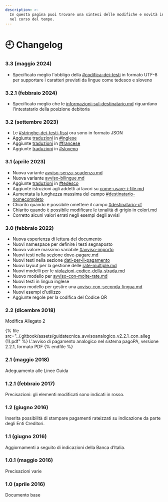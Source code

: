 ```yaml
---
description: >-
  In questa pagina puoi trovare una sintesi delle modifiche e novità introdotte
  nel corso del tempo.
---
```


# 🕘 Changelog

### 3.3 (maggio 2024)

* Specificato meglio l'obbligo della [#codifica-dei-testi](../allegato-2/specifiche-tecniche/#codifica-dei-testi "mention") in formato UTF-8 per supportare i caratteri previsti da lingue come tedesco e sloveno

### 3.2.1 (febbraio 2024)

* Specificato meglio che le [informazioni-sul-destinatario.md](../allegato-2/specifiche-tecniche/informazioni-sul-destinatario.md "mention") riguardano l'intestatario della posizione debitoria

### 3.2 (settembre 2023)

* Le [#stringhe-dei-testi-fissi](../allegato-1/varianti/traduzioni/#stringhe-dei-testi-fissi "mention") ora sono in formato JSON
* Aggiunte [traduzioni](../allegato-1/varianti/traduzioni/ "mention") in [#inglese](../allegato-1/varianti/traduzioni/#inglese "mention")
* Aggiunte [traduzioni](../allegato-1/varianti/traduzioni/ "mention") in [#francese](../allegato-1/varianti/traduzioni/#francese "mention")
* Aggiunte [traduzioni](../allegato-1/varianti/traduzioni/ "mention") in [#sloveno](../allegato-1/varianti/traduzioni/#sloveno "mention")

### 3.1 (aprile 2023)

* Nuova variante [avviso-senza-scadenza.md](../allegato-1/varianti/avviso-senza-scadenza.md "mention")
* Nuova variante [avviso-bilingue.md](../allegato-1/varianti/traduzioni/avviso-bilingue.md "mention")
* Aggiunte [traduzioni](../allegato-1/varianti/traduzioni/ "mention") in [#tedesco](../allegato-1/varianti/traduzioni/#tedesco "mention")
* Aggiunte istruzioni agli addetti ai lavori su [come-usare-i-file.md](../allegato-2/come-usare-i-file.md "mention")
* Aumentata la lunghezza massima del campo [#destinatario-nomecompleto](../allegato-2/specifiche-tecniche/informazioni-sul-destinatario.md#destinatario-nomecompleto "mention")
* Chiarito quando è possibile omettere il campo [#destinatario-cf](../allegato-2/specifiche-tecniche/informazioni-sul-destinatario.md#destinatario-cf "mention")
* Chiarito quando è possibile modificare le tonalità di grigio in [colori.md](../allegato-2/elementi-di-design/colori.md "mention")
* Corretto alcuni valori errati negli esempi degli avvisi

### 3.0 (febbraio 2022)

* Nuova esperienza di lettura del documento
* Nuovi namespace per definire i testi segnaposto
* Nuovo valore massimo variabile [#avviso-importo](../allegato-2/specifiche-tecniche/importo-e-scadenza.md#avviso-importo "mention")
* Nuovi testi nella sezione [dove-pagare.md](../allegato-2/specifiche-tecniche/dove-pagare.md "mention")
* Nuovi testi nella sezione [dati-per-il-pagamento](../allegato-2/specifiche-tecniche/dati-per-il-pagamento/ "mention")
* Nuovi layout per la gestione delle [rate-multiple.md](../allegato-2/specifiche-tecniche/dati-per-il-pagamento/rate-multiple.md "mention")&#x20;
* Nuovi modelli per le [violazioni-codice-della-strada.md](../allegato-1/varianti/violazioni-codice-della-strada.md "mention")
* Nuovo modello per [avviso-con-molte-rate.md](../allegato-1/varianti/avviso-con-molte-rate.md "mention")
* Nuovi testi in lingua inglese
* Nuovo modello per gestire una [avviso-con-seconda-lingua.md](../allegato-1/varianti/traduzioni/avviso-con-seconda-lingua.md "mention")
* Nuovi esempi d'utilizzo
* Aggiunte regole per la codifica del Codice QR

### 2.2 (dicembre 2018)

Modifica Allegato 2

{% file src="../.gitbook/assets/guidatecnica_avvisoanalogico_v2.2.1_con_alleg (1).pdf" %}
L'avviso di pagamento analogico nel sistema pagoPA, versione 2.2.1, formato PDF
{% endfile %}

### 2.1 (maggio 2018)

Adeguamento alle Linee Guida

### 1.2.1 (febbraio 2017)

Precisazioni: gli elementi modificati sono indicati in rosso.

### 1.2 (giugno 2016)

Inserita possibilità di stampare pagamenti rateizzati su indicazione da parte degli Enti Creditori.

### 1.1 (giugno 2016)

Aggiornamenti a seguito di indicazioni della Banca d’Italia.

### 1.0.1 (maggio 2016)

Precisazioni varie

### 1.0 (aprile 2016)

Documento base

